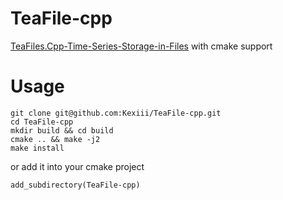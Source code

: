 # TeaFile-cpp
[TeaFiles.Cpp-Time-Series-Storage-in-Files](https://github.com/discretelogics/TeaFiles.Cpp-Time-Series-Storage-in-Files) with cmake support

# Usage
```
git clone git@github.com:Kexiii/TeaFile-cpp.git
cd TeaFile-cpp
mkdir build && cd build
cmake .. && make -j2
make install
```
or add it into your cmake project
```
add_subdirectory(TeaFile-cpp)
```
